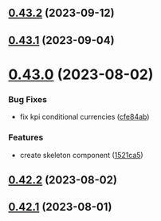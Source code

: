 ## [0.43.2](https://github.com/idbi/components/compare/v0.43.1...v0.43.2) (2023-09-12)



## [0.43.1](https://github.com/idbi/components/compare/v0.43.0...v0.43.1) (2023-09-04)



# [0.43.0](https://github.com/idbi/components/compare/v0.42.2...v0.43.0) (2023-08-02)


### Bug Fixes

* fix kpi conditional currencies ([cfe84ab](https://github.com/idbi/components/commit/cfe84abb9ee1c3271ebb4e329f75c2870829dddd))


### Features

* create skeleton component ([1521ca5](https://github.com/idbi/components/commit/1521ca517a8712ca89c98675998f7992714907b2))



## [0.42.2](https://github.com/idbi/components/compare/v0.42.1...v0.42.2) (2023-08-02)



## [0.42.1](https://github.com/idbi/components/compare/v0.42.0...v0.42.1) (2023-08-01)




